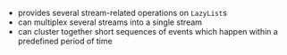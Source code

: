 - provides several stream-related operations on `LazyList`s
- can multiplex several streams into a single stream
- can cluster together short sequences of events which happen within a predefined period of time

